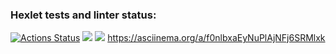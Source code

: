 ### Hexlet tests and linter status:
[![Actions Status](https://github.com/ana6959/java-project-61/workflows/hexlet-check/badge.svg)](https://github.com/ana6959/java-project-61/actions)
<a href="https://codeclimate.com/github/ana6959/java-project-61/maintainability"><img src="https://api.codeclimate.com/v1/badges/b81fe61b288772389eaf/maintainability" /></a>
<a href="https://codeclimate.com/github/ana6959/java-project-61/test_coverage"><img src="https://api.codeclimate.com/v1/badges/b81fe61b288772389eaf/test_coverage" /></a>
https://asciinema.org/a/f0nlbxaEyNuPlAjNFj6SRMlxk
